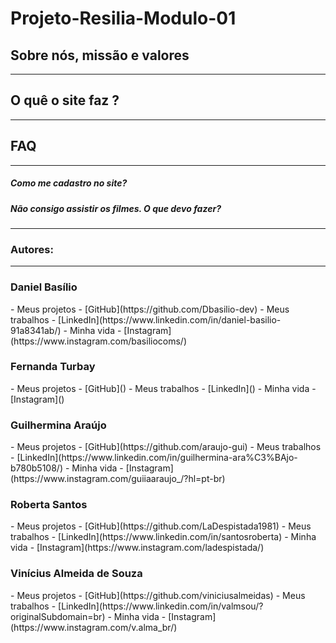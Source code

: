 # Projeto-Resilia-Modulo-01
<h2>Sobre nós, missão e valores</h2>
  <hr>


<h2>O quê o site faz ?</h2>
<hr>

<h2>FAQ</h2>
<hr>
<h5>Como me cadastro no site?</h5>

<h5>Não consigo assistir os filmes. O que devo fazer?</h5>





<hr>

### **Autores:**
<hr>
<h3>Daniel Basílio</h3>
- Meus projetos - [GitHub](https://github.com/Dbasilio-dev)
- Meus trabalhos - [LinkedIn](https://www.linkedin.com/in/daniel-basilio-91a8341ab/)
- Minha vida - [Instagram](https://www.instagram.com/basiliocoms/)

<h3>Fernanda Turbay</h3>
- Meus projetos - [GitHub]()
- Meus trabalhos - [LinkedIn]()
- Minha vida - [Instagram]()

<h3>Guilhermina Araújo</h3>
- Meus projetos - [GitHub](https://github.com/araujo-gui)
- Meus trabalhos - [LinkedIn](https://www.linkedin.com/in/guilhermina-ara%C3%BAjo-b780b5108/)
- Minha vida - [Instagram](https://www.instagram.com/guiiaaraujo_/?hl=pt-br)

<h3>Roberta Santos</h3>
- Meus projetos - [GitHub](https://github.com/LaDespistada1981)
- Meus trabalhos - [LinkedIn](https://www.linkedin.com/in/santosroberta)
- Minha vida - [Instagram](https://www.instagram.com/ladespistada/)

<h3>Vinícius Almeida de Souza</h3>
- Meus projetos - [GitHub](https://github.com/viniciusalmeidas)
- Meus trabalhos - [LinkedIn](https://www.linkedin.com/in/valmsou/?originalSubdomain=br)
- Minha vida - [Instagram](https://www.instagram.com/v.alma_br/)
